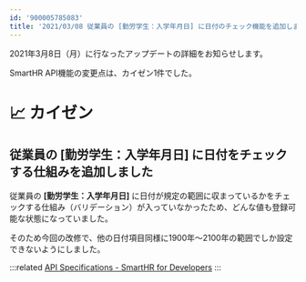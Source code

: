 ```yaml
---
id: '900005785083'
title: '2021/03/08 従業員の [勤労学生：入学年月日] に日付のチェック機能を追加しました'
---
```

2021年3月8日（月）に行なったアップデートの詳細をお知らせします。

SmartHR API機能の変更点は、カイゼン1件でした。

# 📈 カイゼン

## 従業員の \[勤労学生：入学年月日\] に日付をチェックする仕組みを追加しました

従業員の **\[勤労学生：入学年月日\]** に日付が規定の範囲に収まっているかをチェックする仕組み（バリデーション）が入っていなかったため、どんな値も登録可能な状態になっていました。

そのため今回の改修で、他の日付項目同様に1900年〜2100年の範囲でしか設定できないようにしました。

:::related
[API Specifications - SmartHR for Developers](https://developer.smarthr.jp/api/index.html)
:::
